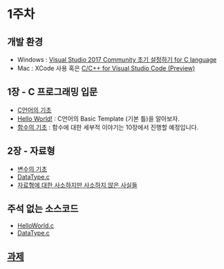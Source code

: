# 1주차

## 개발 환경

- Windows : [Visual Studio 2017 Community 초기 설정하기 for C language](https://gist.github.com/cos18/557742b944207d1be0cbd1507d58ffe0)
- Mac : XCode 사용 혹은 [C/C++ for Visual Studio Code (Preview)](https://code.visualstudio.com/docs/languages/cpp)

## 1장 - C 프로그래밍 입문

- [C언어의 기초](why_use_c_language.md)
- [Hello World!](hello_world.c) : C언어의 Basic Template (기본 틀)을 알아보자.
- [함수의 기초](basic_function.md) : 함수에 대한 세부적 이야기는 10장에서 진행할 예정입니다.

## 2장 - 자료형

- [변수의 기초](basic_variable.md)
- [DataType.c](data_type.c)
- [자료형에 대한 사소하지만 사소하지 않은 사실들](data_type_tmi.md)

## 주석 없는 소스코드

- [HelloWorld.c](none_comment/hello_world.c)
- [DataType.c](none_comment/data_type.c)

## [과제](homework.md)
